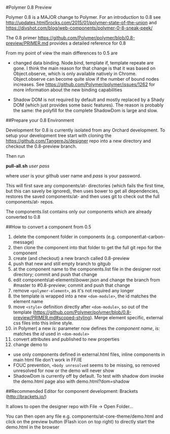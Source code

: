 #Polymer 0.8 Preview

Polymer 0.8 is a MAJOR change to Polymer. For an introduction to 0.8 see http://updates.html5rocks.com/2015/01/polymer-state-of-the-union and https://divshot.com/blog/web-components/polymer-0-8-sneak-peek/

The 0.8 primer https://github.com/Polymer/polymer/blob/0.8-preview/PRIMER.md provides a detailed reference for 0.8

From my point of view the main differences to 0.5 are

- changed data binding. Node.bind, template if, template repeate are gone. I think the main reason for that change is that it was based on Object.observe, which is only available natively in Chrome. Object.observe can become quite slow if the number of bound nodes increases. See https://github.com/Polymer/polymer/issues/1262 for more information about the new binding capabilities

- Shadow DOM is not required by default and mostly replaced by a Shady DOM (which just provides some basic features). The reason is probably the same: the polyfill for the complete ShadowDom is large and slow.


##Prepare your 0.8 Environment

Development for 0.8 is currently isolated from any Orchard development. To setup your development tree start with cloning the https://github.com/TangereJs/designer repo into a new directory and checkout the 0.8-preview branch.

Then run 

**pull-all.sh** *user* *pass*

where *user* is your github user name and *pass* is your password.

This will first save any components/at- directories (which fails the first time, but this can savely be ignored), then uses bower to get all dependencies, restores the saved components/at- and then uses git to check out the full components/at- repos.

The components.list contains only our components which are already converted to 0.8


##How to convert a component from 0.5

1. delete the component folder in components (e.g. component\at-carbon-message)
2. then clone the component into that folder to get the full git repo for the component
3. create (and checkout) a new branch called 0.8-preview
4. push that new and still empty branch to gitgub
5. at the component name to the components.list file in the designer root directory; commit and push that change
6. edit components\at-elements\bower.json and change the branch from #master  to #0.8-preview; commit and push that change
7. remove `<polymer-element>`, as it's not required any longer
8. the template is wrapped into a new `<dom-module>`, the id matches the element name
9. move `<style>` definition directly after `<dom-module>`, so out of the template (https://github.com/Polymer/polymer/blob/0.8-preview/PRIMER.md#scoped-styling). Merge element specific, external css files into this inline style.
10. in Polymer( a new *is:* parameter now defines the *component name*, *is:* matches the *id* used in `<dom-module>`
11. convert attributes and published to new properties
12. change demo to
  - use only components defined in external.html files, inline components in main html file don't work in FF/IE
  - FOUC prevention, `<body unresolved` seems to be missing, so removed unresolved for now or the demo will never show
  - ShadowDom is currently off by default. To test with shadow dom  invoke the demo.html page also with demo.html?dom=shadow
  




##Recommended Editor for component development: Brackets (http://brackets.io/)

It allows to open the designer repo with File -> Open Folder...

You can then open any file e.g. components/at-core-theme/demo.html and click on the preview button (Flash icon on top right) to directly start the demo.html in the browser

